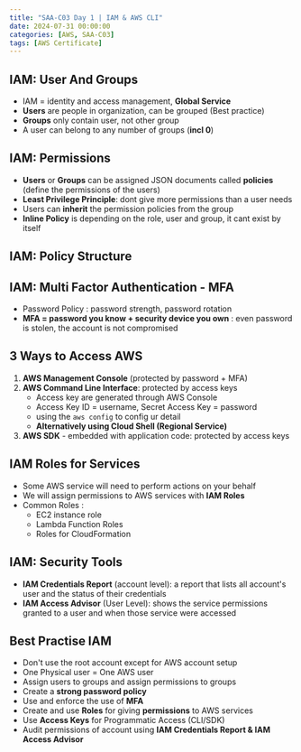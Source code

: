 ```yaml
---
title: "SAA-C03 Day 1 | IAM & AWS CLI"
date: 2024-07-31 00:00:00
categories: [AWS, SAA-C03]
tags: [AWS Certificate]
---
```


## IAM: User And Groups
- IAM = identity and access management, **Global Service**
- **Users** are people in organization, can be grouped (Best practice)
- **Groups** only contain user, not other group
- A user can belong to any number of groups (**incl 0**)

## IAM: Permissions
- **Users** or **Groups** can be assigned JSON documents called **policies** (define the permissions of the users)
- **Least Privilege Principle**: dont give more permissions than a user needs
- Users can **inherit** the permission policies from the group
- **Inline Policy** is depending on the role, user and group, it cant exist by itself

## IAM: Policy Structure


## IAM: Multi Factor Authentication - MFA
- Password Policy : password strength, password rotation
- **MFA = password you know + security device you own** : even password is stolen, the account is not compromised


## 3 Ways to Access AWS
1. **AWS Management Console** (protected by password + MFA)
2. **AWS Command Line Interface**: protected by access keys 
   - Access key are generated through AWS Console
   - Access Key ID = username, Secret Access Key = password
   - using the `aws config` to config ur detail
   - **Alternatively using Cloud Shell (Regional Service)** 
3. **AWS SDK** - embedded with application code: protected by access keys


## IAM Roles for Services
- Some AWS service will need to perform actions on your behalf
- We will assign permissions to AWS services with **IAM Roles**
- Common Roles :
  - EC2 instance role
  - Lambda Function Roles
  - Roles for CloudFormation

## IAM: Security Tools
- **IAM Credentials Report** (account level): a report that lists all account's user and the status of their credentials
- **IAM Access Advisor** (User Level): shows the service permissions granted to a user and when those service were accessed


## Best Practise IAM
- Don't use the root account except for AWS account setup
- One Physical user = One AWS user
- Assign users to groups and assign permissions to groups
- Create a **strong password policy**
- Use and enforce the use of **MFA**
- Create and use **Roles** for giving **permissions** to AWS services
- Use **Access Keys** for Programmatic Access (CLI/SDK)
- Audit permissions of account using **IAM Credentials Report & IAM Access Advisor**
